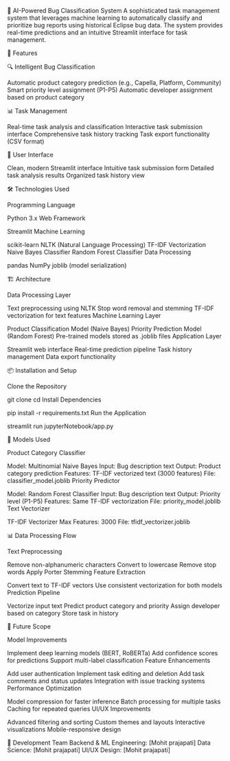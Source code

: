 
🤖 AI-Powered Bug Classification System
A sophisticated task management system that leverages machine learning to automatically classify and prioritize bug reports using historical Eclipse bug data. The system provides real-time predictions and an intuitive Streamlit interface for task management.

🎯 Features

🔍 Intelligent Bug Classification

Automatic product category prediction (e.g., Capella, Platform, Community)
Smart priority level assignment (P1-P5)
Automatic developer assignment based on product category

📊 Task Management

Real-time task analysis and classification
Interactive task submission interface
Comprehensive task history tracking
Task export functionality (CSV format)

🎨 User Interface

Clean, modern Streamlit interface
Intuitive task submission form
Detailed task analysis results
Organized task history view

🛠️ Technologies Used

Programming Language

Python 3.x
Web Framework

Streamlit
Machine Learning

scikit-learn
NLTK (Natural Language Processing)
TF-IDF Vectorization
Naive Bayes Classifier
Random Forest Classifier
Data Processing

pandas
NumPy
joblib (model serialization)

🏗️ Architecture

Data Processing Layer

Text preprocessing using NLTK
Stop word removal and stemming
TF-IDF vectorization for text features
Machine Learning Layer

Product Classification Model (Naive Bayes)
Priority Prediction Model (Random Forest)
Pre-trained models stored as .joblib files
Application Layer

Streamlit web interface
Real-time prediction pipeline
Task history management
Data export functionality

📦 Installation and Setup

Clone the Repository

git clone <repository-url>
cd <project-directory>
Install Dependencies

pip install -r requirements.txt
Run the Application

streamlit run jupyterNotebook/app.py

🤖 Models Used

Product Category Classifier

Model: Multinomial Naive Bayes
Input: Bug description text
Output: Product category prediction
Features: TF-IDF vectorized text (3000 features)
File: classifier_model.joblib
Priority Predictor

Model: Random Forest Classifier
Input: Bug description text
Output: Priority level (P1-P5)
Features: Same TF-IDF vectorization
File: priority_model.joblib
Text Vectorizer

TF-IDF Vectorizer
Max Features: 3000
File: tfidf_vectorizer.joblib

📊 Data Processing Flow

Text Preprocessing

Remove non-alphanumeric characters
Convert to lowercase
Remove stop words
Apply Porter Stemming
Feature Extraction

Convert text to TF-IDF vectors
Use consistent vectorization for both models
Prediction Pipeline

Vectorize input text
Predict product category and priority
Assign developer based on category
Store task in history

🚀 Future Scope

Model Improvements

Implement deep learning models (BERT, RoBERTa)
Add confidence scores for predictions
Support multi-label classification
Feature Enhancements

Add user authentication
Implement task editing and deletion
Add task comments and status updates
Integration with issue tracking systems
Performance Optimization

Model compression for faster inference
Batch processing for multiple tasks
Caching for repeated queries
UI/UX Improvements

Advanced filtering and sorting
Custom themes and layouts
Interactive visualizations
Mobile-responsive design

👥 Development Team
Backend & ML Engineering: [Mohit prajapati]
Data Science: [Mohit prajapati]
UI/UX Design: [Mohit prajapati]
